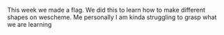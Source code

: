 This week we made a flag. We did this to learn how to make different shapes on wescheme. Me personally I am kinda struggling to grasp what we are learning 
